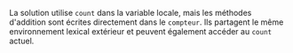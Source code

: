 
La solution utilise `count` dans la variable locale, mais les méthodes d'addition sont écrites directement dans le `compteur`.
Ils partagent le même environnement lexical extérieur et peuvent également accéder au `count` actuel.
